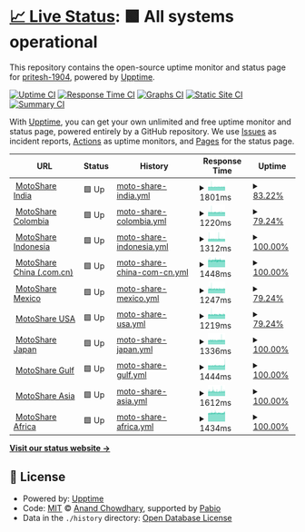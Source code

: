# [📈 Live Status](https://pritesh-1904.github.io/moto-monitor-upptime): <!--live status--> **🟩 All systems operational**

This repository contains the open-source uptime monitor and status page for [pritesh-1904](https://pritesh-1904.github.io/moto-monitor-upptime), powered by [Upptime](https://github.com/upptime/upptime).

[![Uptime CI](https://github.com/pritesh-1904/moto-monitor-upptime/workflows/Uptime%20CI/badge.svg)](https://github.com/pritesh-1904/moto-monitor-upptime/actions?query=workflow%3A%22Uptime+CI%22)
[![Response Time CI](https://github.com/pritesh-1904/moto-monitor-upptime/workflows/Response%20Time%20CI/badge.svg)](https://github.com/pritesh-1904/moto-monitor-upptime/actions?query=workflow%3A%22Response+Time+CI%22)
[![Graphs CI](https://github.com/pritesh-1904/moto-monitor-upptime/workflows/Graphs%20CI/badge.svg)](https://github.com/pritesh-1904/moto-monitor-upptime/actions?query=workflow%3A%22Graphs+CI%22)
[![Static Site CI](https://github.com/pritesh-1904/moto-monitor-upptime/workflows/Static%20Site%20CI/badge.svg)](https://github.com/pritesh-1904/moto-monitor-upptime/actions?query=workflow%3A%22Static+Site+CI%22)
[![Summary CI](https://github.com/pritesh-1904/moto-monitor-upptime/workflows/Summary%20CI/badge.svg)](https://github.com/pritesh-1904/moto-monitor-upptime/actions?query=workflow%3A%22Summary+CI%22)

With [Upptime](https://upptime.js.org), you can get your own unlimited and free uptime monitor and status page, powered entirely by a GitHub repository. We use [Issues](https://github.com/pritesh-1904/moto-monitor-upptime/issues) as incident reports, [Actions](https://github.com/pritesh-1904/moto-monitor-upptime/actions) as uptime monitors, and [Pages](https://pritesh-1904.github.io/moto-monitor-upptime) for the status page.

<!--start: status pages-->
<!-- This summary is generated by Upptime (https://github.com/upptime/upptime) -->
<!-- Do not edit this manually, your changes will be overwritten -->
<!-- prettier-ignore -->
| URL | Status | History | Response Time | Uptime |
| --- | ------ | ------- | ------------- | ------ |
| <img alt="" src="https://icons.duckduckgo.com/ip3/motoshare.in.ico" height="13"> [MotoShare India](https://motoshare.in) | 🟩 Up | [moto-share-india.yml](https://github.com/pritesh-1904/moto-monitor-upptime/commits/HEAD/history/moto-share-india.yml) | <details><summary><img alt="Response time graph" src="./graphs/moto-share-india/response-time-week.png" height="20"> 1801ms</summary><br><a href="https://pritesh-1904.github.io/moto-monitor-upptime/history/moto-share-india"><img alt="Response time 1798" src="https://img.shields.io/endpoint?url=https%3A%2F%2Fraw.githubusercontent.com%2Fpritesh-1904%2Fmoto-monitor-upptime%2FHEAD%2Fapi%2Fmoto-share-india%2Fresponse-time.json"></a><br><a href="https://pritesh-1904.github.io/moto-monitor-upptime/history/moto-share-india"><img alt="24-hour response time 1787" src="https://img.shields.io/endpoint?url=https%3A%2F%2Fraw.githubusercontent.com%2Fpritesh-1904%2Fmoto-monitor-upptime%2FHEAD%2Fapi%2Fmoto-share-india%2Fresponse-time-day.json"></a><br><a href="https://pritesh-1904.github.io/moto-monitor-upptime/history/moto-share-india"><img alt="7-day response time 1801" src="https://img.shields.io/endpoint?url=https%3A%2F%2Fraw.githubusercontent.com%2Fpritesh-1904%2Fmoto-monitor-upptime%2FHEAD%2Fapi%2Fmoto-share-india%2Fresponse-time-week.json"></a><br><a href="https://pritesh-1904.github.io/moto-monitor-upptime/history/moto-share-india"><img alt="30-day response time 1798" src="https://img.shields.io/endpoint?url=https%3A%2F%2Fraw.githubusercontent.com%2Fpritesh-1904%2Fmoto-monitor-upptime%2FHEAD%2Fapi%2Fmoto-share-india%2Fresponse-time-month.json"></a><br><a href="https://pritesh-1904.github.io/moto-monitor-upptime/history/moto-share-india"><img alt="1-year response time 1798" src="https://img.shields.io/endpoint?url=https%3A%2F%2Fraw.githubusercontent.com%2Fpritesh-1904%2Fmoto-monitor-upptime%2FHEAD%2Fapi%2Fmoto-share-india%2Fresponse-time-year.json"></a></details> | <details><summary><a href="https://pritesh-1904.github.io/moto-monitor-upptime/history/moto-share-india">83.22%</a></summary><a href="https://pritesh-1904.github.io/moto-monitor-upptime/history/moto-share-india"><img alt="All-time uptime 94.73%" src="https://img.shields.io/endpoint?url=https%3A%2F%2Fraw.githubusercontent.com%2Fpritesh-1904%2Fmoto-monitor-upptime%2FHEAD%2Fapi%2Fmoto-share-india%2Fuptime.json"></a><br><a href="https://pritesh-1904.github.io/moto-monitor-upptime/history/moto-share-india"><img alt="24-hour uptime 27.80%" src="https://img.shields.io/endpoint?url=https%3A%2F%2Fraw.githubusercontent.com%2Fpritesh-1904%2Fmoto-monitor-upptime%2FHEAD%2Fapi%2Fmoto-share-india%2Fuptime-day.json"></a><br><a href="https://pritesh-1904.github.io/moto-monitor-upptime/history/moto-share-india"><img alt="7-day uptime 83.22%" src="https://img.shields.io/endpoint?url=https%3A%2F%2Fraw.githubusercontent.com%2Fpritesh-1904%2Fmoto-monitor-upptime%2FHEAD%2Fapi%2Fmoto-share-india%2Fuptime-week.json"></a><br><a href="https://pritesh-1904.github.io/moto-monitor-upptime/history/moto-share-india"><img alt="30-day uptime 94.73%" src="https://img.shields.io/endpoint?url=https%3A%2F%2Fraw.githubusercontent.com%2Fpritesh-1904%2Fmoto-monitor-upptime%2FHEAD%2Fapi%2Fmoto-share-india%2Fuptime-month.json"></a><br><a href="https://pritesh-1904.github.io/moto-monitor-upptime/history/moto-share-india"><img alt="1-year uptime 94.73%" src="https://img.shields.io/endpoint?url=https%3A%2F%2Fraw.githubusercontent.com%2Fpritesh-1904%2Fmoto-monitor-upptime%2FHEAD%2Fapi%2Fmoto-share-india%2Fuptime-year.json"></a></details>
| <img alt="" src="https://icons.duckduckgo.com/ip3/motoshare.co.ico" height="13"> [MotoShare Colombia](https://motoshare.co) | 🟩 Up | [moto-share-colombia.yml](https://github.com/pritesh-1904/moto-monitor-upptime/commits/HEAD/history/moto-share-colombia.yml) | <details><summary><img alt="Response time graph" src="./graphs/moto-share-colombia/response-time-week.png" height="20"> 1220ms</summary><br><a href="https://pritesh-1904.github.io/moto-monitor-upptime/history/moto-share-colombia"><img alt="Response time 1212" src="https://img.shields.io/endpoint?url=https%3A%2F%2Fraw.githubusercontent.com%2Fpritesh-1904%2Fmoto-monitor-upptime%2FHEAD%2Fapi%2Fmoto-share-colombia%2Fresponse-time.json"></a><br><a href="https://pritesh-1904.github.io/moto-monitor-upptime/history/moto-share-colombia"><img alt="24-hour response time 1189" src="https://img.shields.io/endpoint?url=https%3A%2F%2Fraw.githubusercontent.com%2Fpritesh-1904%2Fmoto-monitor-upptime%2FHEAD%2Fapi%2Fmoto-share-colombia%2Fresponse-time-day.json"></a><br><a href="https://pritesh-1904.github.io/moto-monitor-upptime/history/moto-share-colombia"><img alt="7-day response time 1220" src="https://img.shields.io/endpoint?url=https%3A%2F%2Fraw.githubusercontent.com%2Fpritesh-1904%2Fmoto-monitor-upptime%2FHEAD%2Fapi%2Fmoto-share-colombia%2Fresponse-time-week.json"></a><br><a href="https://pritesh-1904.github.io/moto-monitor-upptime/history/moto-share-colombia"><img alt="30-day response time 1212" src="https://img.shields.io/endpoint?url=https%3A%2F%2Fraw.githubusercontent.com%2Fpritesh-1904%2Fmoto-monitor-upptime%2FHEAD%2Fapi%2Fmoto-share-colombia%2Fresponse-time-month.json"></a><br><a href="https://pritesh-1904.github.io/moto-monitor-upptime/history/moto-share-colombia"><img alt="1-year response time 1212" src="https://img.shields.io/endpoint?url=https%3A%2F%2Fraw.githubusercontent.com%2Fpritesh-1904%2Fmoto-monitor-upptime%2FHEAD%2Fapi%2Fmoto-share-colombia%2Fresponse-time-year.json"></a></details> | <details><summary><a href="https://pritesh-1904.github.io/moto-monitor-upptime/history/moto-share-colombia">79.24%</a></summary><a href="https://pritesh-1904.github.io/moto-monitor-upptime/history/moto-share-colombia"><img alt="All-time uptime 93.54%" src="https://img.shields.io/endpoint?url=https%3A%2F%2Fraw.githubusercontent.com%2Fpritesh-1904%2Fmoto-monitor-upptime%2FHEAD%2Fapi%2Fmoto-share-colombia%2Fuptime.json"></a><br><a href="https://pritesh-1904.github.io/moto-monitor-upptime/history/moto-share-colombia"><img alt="24-hour uptime 0.00%" src="https://img.shields.io/endpoint?url=https%3A%2F%2Fraw.githubusercontent.com%2Fpritesh-1904%2Fmoto-monitor-upptime%2FHEAD%2Fapi%2Fmoto-share-colombia%2Fuptime-day.json"></a><br><a href="https://pritesh-1904.github.io/moto-monitor-upptime/history/moto-share-colombia"><img alt="7-day uptime 79.24%" src="https://img.shields.io/endpoint?url=https%3A%2F%2Fraw.githubusercontent.com%2Fpritesh-1904%2Fmoto-monitor-upptime%2FHEAD%2Fapi%2Fmoto-share-colombia%2Fuptime-week.json"></a><br><a href="https://pritesh-1904.github.io/moto-monitor-upptime/history/moto-share-colombia"><img alt="30-day uptime 93.54%" src="https://img.shields.io/endpoint?url=https%3A%2F%2Fraw.githubusercontent.com%2Fpritesh-1904%2Fmoto-monitor-upptime%2FHEAD%2Fapi%2Fmoto-share-colombia%2Fuptime-month.json"></a><br><a href="https://pritesh-1904.github.io/moto-monitor-upptime/history/moto-share-colombia"><img alt="1-year uptime 93.54%" src="https://img.shields.io/endpoint?url=https%3A%2F%2Fraw.githubusercontent.com%2Fpritesh-1904%2Fmoto-monitor-upptime%2FHEAD%2Fapi%2Fmoto-share-colombia%2Fuptime-year.json"></a></details>
| <img alt="" src="https://icons.duckduckgo.com/ip3/motoshare.id.ico" height="13"> [MotoShare Indonesia](https://motoshare.id) | 🟩 Up | [moto-share-indonesia.yml](https://github.com/pritesh-1904/moto-monitor-upptime/commits/HEAD/history/moto-share-indonesia.yml) | <details><summary><img alt="Response time graph" src="./graphs/moto-share-indonesia/response-time-week.png" height="20"> 1312ms</summary><br><a href="https://pritesh-1904.github.io/moto-monitor-upptime/history/moto-share-indonesia"><img alt="Response time 1313" src="https://img.shields.io/endpoint?url=https%3A%2F%2Fraw.githubusercontent.com%2Fpritesh-1904%2Fmoto-monitor-upptime%2FHEAD%2Fapi%2Fmoto-share-indonesia%2Fresponse-time.json"></a><br><a href="https://pritesh-1904.github.io/moto-monitor-upptime/history/moto-share-indonesia"><img alt="24-hour response time 1264" src="https://img.shields.io/endpoint?url=https%3A%2F%2Fraw.githubusercontent.com%2Fpritesh-1904%2Fmoto-monitor-upptime%2FHEAD%2Fapi%2Fmoto-share-indonesia%2Fresponse-time-day.json"></a><br><a href="https://pritesh-1904.github.io/moto-monitor-upptime/history/moto-share-indonesia"><img alt="7-day response time 1312" src="https://img.shields.io/endpoint?url=https%3A%2F%2Fraw.githubusercontent.com%2Fpritesh-1904%2Fmoto-monitor-upptime%2FHEAD%2Fapi%2Fmoto-share-indonesia%2Fresponse-time-week.json"></a><br><a href="https://pritesh-1904.github.io/moto-monitor-upptime/history/moto-share-indonesia"><img alt="30-day response time 1313" src="https://img.shields.io/endpoint?url=https%3A%2F%2Fraw.githubusercontent.com%2Fpritesh-1904%2Fmoto-monitor-upptime%2FHEAD%2Fapi%2Fmoto-share-indonesia%2Fresponse-time-month.json"></a><br><a href="https://pritesh-1904.github.io/moto-monitor-upptime/history/moto-share-indonesia"><img alt="1-year response time 1313" src="https://img.shields.io/endpoint?url=https%3A%2F%2Fraw.githubusercontent.com%2Fpritesh-1904%2Fmoto-monitor-upptime%2FHEAD%2Fapi%2Fmoto-share-indonesia%2Fresponse-time-year.json"></a></details> | <details><summary><a href="https://pritesh-1904.github.io/moto-monitor-upptime/history/moto-share-indonesia">100.00%</a></summary><a href="https://pritesh-1904.github.io/moto-monitor-upptime/history/moto-share-indonesia"><img alt="All-time uptime 99.87%" src="https://img.shields.io/endpoint?url=https%3A%2F%2Fraw.githubusercontent.com%2Fpritesh-1904%2Fmoto-monitor-upptime%2FHEAD%2Fapi%2Fmoto-share-indonesia%2Fuptime.json"></a><br><a href="https://pritesh-1904.github.io/moto-monitor-upptime/history/moto-share-indonesia"><img alt="24-hour uptime 100.00%" src="https://img.shields.io/endpoint?url=https%3A%2F%2Fraw.githubusercontent.com%2Fpritesh-1904%2Fmoto-monitor-upptime%2FHEAD%2Fapi%2Fmoto-share-indonesia%2Fuptime-day.json"></a><br><a href="https://pritesh-1904.github.io/moto-monitor-upptime/history/moto-share-indonesia"><img alt="7-day uptime 100.00%" src="https://img.shields.io/endpoint?url=https%3A%2F%2Fraw.githubusercontent.com%2Fpritesh-1904%2Fmoto-monitor-upptime%2FHEAD%2Fapi%2Fmoto-share-indonesia%2Fuptime-week.json"></a><br><a href="https://pritesh-1904.github.io/moto-monitor-upptime/history/moto-share-indonesia"><img alt="30-day uptime 99.87%" src="https://img.shields.io/endpoint?url=https%3A%2F%2Fraw.githubusercontent.com%2Fpritesh-1904%2Fmoto-monitor-upptime%2FHEAD%2Fapi%2Fmoto-share-indonesia%2Fuptime-month.json"></a><br><a href="https://pritesh-1904.github.io/moto-monitor-upptime/history/moto-share-indonesia"><img alt="1-year uptime 99.87%" src="https://img.shields.io/endpoint?url=https%3A%2F%2Fraw.githubusercontent.com%2Fpritesh-1904%2Fmoto-monitor-upptime%2FHEAD%2Fapi%2Fmoto-share-indonesia%2Fuptime-year.json"></a></details>
| <img alt="" src="https://icons.duckduckgo.com/ip3/motoshare.com.cn.ico" height="13"> [MotoShare China (.com.cn)](https://motoshare.com.cn) | 🟩 Up | [moto-share-china-com-cn.yml](https://github.com/pritesh-1904/moto-monitor-upptime/commits/HEAD/history/moto-share-china-com-cn.yml) | <details><summary><img alt="Response time graph" src="./graphs/moto-share-china-com-cn/response-time-week.png" height="20"> 1448ms</summary><br><a href="https://pritesh-1904.github.io/moto-monitor-upptime/history/moto-share-china-com-cn"><img alt="Response time 1441" src="https://img.shields.io/endpoint?url=https%3A%2F%2Fraw.githubusercontent.com%2Fpritesh-1904%2Fmoto-monitor-upptime%2FHEAD%2Fapi%2Fmoto-share-china-com-cn%2Fresponse-time.json"></a><br><a href="https://pritesh-1904.github.io/moto-monitor-upptime/history/moto-share-china-com-cn"><img alt="24-hour response time 1422" src="https://img.shields.io/endpoint?url=https%3A%2F%2Fraw.githubusercontent.com%2Fpritesh-1904%2Fmoto-monitor-upptime%2FHEAD%2Fapi%2Fmoto-share-china-com-cn%2Fresponse-time-day.json"></a><br><a href="https://pritesh-1904.github.io/moto-monitor-upptime/history/moto-share-china-com-cn"><img alt="7-day response time 1448" src="https://img.shields.io/endpoint?url=https%3A%2F%2Fraw.githubusercontent.com%2Fpritesh-1904%2Fmoto-monitor-upptime%2FHEAD%2Fapi%2Fmoto-share-china-com-cn%2Fresponse-time-week.json"></a><br><a href="https://pritesh-1904.github.io/moto-monitor-upptime/history/moto-share-china-com-cn"><img alt="30-day response time 1441" src="https://img.shields.io/endpoint?url=https%3A%2F%2Fraw.githubusercontent.com%2Fpritesh-1904%2Fmoto-monitor-upptime%2FHEAD%2Fapi%2Fmoto-share-china-com-cn%2Fresponse-time-month.json"></a><br><a href="https://pritesh-1904.github.io/moto-monitor-upptime/history/moto-share-china-com-cn"><img alt="1-year response time 1441" src="https://img.shields.io/endpoint?url=https%3A%2F%2Fraw.githubusercontent.com%2Fpritesh-1904%2Fmoto-monitor-upptime%2FHEAD%2Fapi%2Fmoto-share-china-com-cn%2Fresponse-time-year.json"></a></details> | <details><summary><a href="https://pritesh-1904.github.io/moto-monitor-upptime/history/moto-share-china-com-cn">100.00%</a></summary><a href="https://pritesh-1904.github.io/moto-monitor-upptime/history/moto-share-china-com-cn"><img alt="All-time uptime 99.87%" src="https://img.shields.io/endpoint?url=https%3A%2F%2Fraw.githubusercontent.com%2Fpritesh-1904%2Fmoto-monitor-upptime%2FHEAD%2Fapi%2Fmoto-share-china-com-cn%2Fuptime.json"></a><br><a href="https://pritesh-1904.github.io/moto-monitor-upptime/history/moto-share-china-com-cn"><img alt="24-hour uptime 100.00%" src="https://img.shields.io/endpoint?url=https%3A%2F%2Fraw.githubusercontent.com%2Fpritesh-1904%2Fmoto-monitor-upptime%2FHEAD%2Fapi%2Fmoto-share-china-com-cn%2Fuptime-day.json"></a><br><a href="https://pritesh-1904.github.io/moto-monitor-upptime/history/moto-share-china-com-cn"><img alt="7-day uptime 100.00%" src="https://img.shields.io/endpoint?url=https%3A%2F%2Fraw.githubusercontent.com%2Fpritesh-1904%2Fmoto-monitor-upptime%2FHEAD%2Fapi%2Fmoto-share-china-com-cn%2Fuptime-week.json"></a><br><a href="https://pritesh-1904.github.io/moto-monitor-upptime/history/moto-share-china-com-cn"><img alt="30-day uptime 99.87%" src="https://img.shields.io/endpoint?url=https%3A%2F%2Fraw.githubusercontent.com%2Fpritesh-1904%2Fmoto-monitor-upptime%2FHEAD%2Fapi%2Fmoto-share-china-com-cn%2Fuptime-month.json"></a><br><a href="https://pritesh-1904.github.io/moto-monitor-upptime/history/moto-share-china-com-cn"><img alt="1-year uptime 99.87%" src="https://img.shields.io/endpoint?url=https%3A%2F%2Fraw.githubusercontent.com%2Fpritesh-1904%2Fmoto-monitor-upptime%2FHEAD%2Fapi%2Fmoto-share-china-com-cn%2Fuptime-year.json"></a></details>
| <img alt="" src="https://icons.duckduckgo.com/ip3/motoshare.mx.ico" height="13"> [MotoShare Mexico](https://motoshare.mx) | 🟩 Up | [moto-share-mexico.yml](https://github.com/pritesh-1904/moto-monitor-upptime/commits/HEAD/history/moto-share-mexico.yml) | <details><summary><img alt="Response time graph" src="./graphs/moto-share-mexico/response-time-week.png" height="20"> 1247ms</summary><br><a href="https://pritesh-1904.github.io/moto-monitor-upptime/history/moto-share-mexico"><img alt="Response time 1263" src="https://img.shields.io/endpoint?url=https%3A%2F%2Fraw.githubusercontent.com%2Fpritesh-1904%2Fmoto-monitor-upptime%2FHEAD%2Fapi%2Fmoto-share-mexico%2Fresponse-time.json"></a><br><a href="https://pritesh-1904.github.io/moto-monitor-upptime/history/moto-share-mexico"><img alt="24-hour response time 1245" src="https://img.shields.io/endpoint?url=https%3A%2F%2Fraw.githubusercontent.com%2Fpritesh-1904%2Fmoto-monitor-upptime%2FHEAD%2Fapi%2Fmoto-share-mexico%2Fresponse-time-day.json"></a><br><a href="https://pritesh-1904.github.io/moto-monitor-upptime/history/moto-share-mexico"><img alt="7-day response time 1247" src="https://img.shields.io/endpoint?url=https%3A%2F%2Fraw.githubusercontent.com%2Fpritesh-1904%2Fmoto-monitor-upptime%2FHEAD%2Fapi%2Fmoto-share-mexico%2Fresponse-time-week.json"></a><br><a href="https://pritesh-1904.github.io/moto-monitor-upptime/history/moto-share-mexico"><img alt="30-day response time 1263" src="https://img.shields.io/endpoint?url=https%3A%2F%2Fraw.githubusercontent.com%2Fpritesh-1904%2Fmoto-monitor-upptime%2FHEAD%2Fapi%2Fmoto-share-mexico%2Fresponse-time-month.json"></a><br><a href="https://pritesh-1904.github.io/moto-monitor-upptime/history/moto-share-mexico"><img alt="1-year response time 1263" src="https://img.shields.io/endpoint?url=https%3A%2F%2Fraw.githubusercontent.com%2Fpritesh-1904%2Fmoto-monitor-upptime%2FHEAD%2Fapi%2Fmoto-share-mexico%2Fresponse-time-year.json"></a></details> | <details><summary><a href="https://pritesh-1904.github.io/moto-monitor-upptime/history/moto-share-mexico">79.24%</a></summary><a href="https://pritesh-1904.github.io/moto-monitor-upptime/history/moto-share-mexico"><img alt="All-time uptime 93.55%" src="https://img.shields.io/endpoint?url=https%3A%2F%2Fraw.githubusercontent.com%2Fpritesh-1904%2Fmoto-monitor-upptime%2FHEAD%2Fapi%2Fmoto-share-mexico%2Fuptime.json"></a><br><a href="https://pritesh-1904.github.io/moto-monitor-upptime/history/moto-share-mexico"><img alt="24-hour uptime 0.00%" src="https://img.shields.io/endpoint?url=https%3A%2F%2Fraw.githubusercontent.com%2Fpritesh-1904%2Fmoto-monitor-upptime%2FHEAD%2Fapi%2Fmoto-share-mexico%2Fuptime-day.json"></a><br><a href="https://pritesh-1904.github.io/moto-monitor-upptime/history/moto-share-mexico"><img alt="7-day uptime 79.24%" src="https://img.shields.io/endpoint?url=https%3A%2F%2Fraw.githubusercontent.com%2Fpritesh-1904%2Fmoto-monitor-upptime%2FHEAD%2Fapi%2Fmoto-share-mexico%2Fuptime-week.json"></a><br><a href="https://pritesh-1904.github.io/moto-monitor-upptime/history/moto-share-mexico"><img alt="30-day uptime 93.55%" src="https://img.shields.io/endpoint?url=https%3A%2F%2Fraw.githubusercontent.com%2Fpritesh-1904%2Fmoto-monitor-upptime%2FHEAD%2Fapi%2Fmoto-share-mexico%2Fuptime-month.json"></a><br><a href="https://pritesh-1904.github.io/moto-monitor-upptime/history/moto-share-mexico"><img alt="1-year uptime 93.55%" src="https://img.shields.io/endpoint?url=https%3A%2F%2Fraw.githubusercontent.com%2Fpritesh-1904%2Fmoto-monitor-upptime%2FHEAD%2Fapi%2Fmoto-share-mexico%2Fuptime-year.json"></a></details>
| <img alt="" src="https://icons.duckduckgo.com/ip3/motoshare.us.ico" height="13"> [MotoShare USA](https://motoshare.us) | 🟩 Up | [moto-share-usa.yml](https://github.com/pritesh-1904/moto-monitor-upptime/commits/HEAD/history/moto-share-usa.yml) | <details><summary><img alt="Response time graph" src="./graphs/moto-share-usa/response-time-week.png" height="20"> 1219ms</summary><br><a href="https://pritesh-1904.github.io/moto-monitor-upptime/history/moto-share-usa"><img alt="Response time 1218" src="https://img.shields.io/endpoint?url=https%3A%2F%2Fraw.githubusercontent.com%2Fpritesh-1904%2Fmoto-monitor-upptime%2FHEAD%2Fapi%2Fmoto-share-usa%2Fresponse-time.json"></a><br><a href="https://pritesh-1904.github.io/moto-monitor-upptime/history/moto-share-usa"><img alt="24-hour response time 1244" src="https://img.shields.io/endpoint?url=https%3A%2F%2Fraw.githubusercontent.com%2Fpritesh-1904%2Fmoto-monitor-upptime%2FHEAD%2Fapi%2Fmoto-share-usa%2Fresponse-time-day.json"></a><br><a href="https://pritesh-1904.github.io/moto-monitor-upptime/history/moto-share-usa"><img alt="7-day response time 1219" src="https://img.shields.io/endpoint?url=https%3A%2F%2Fraw.githubusercontent.com%2Fpritesh-1904%2Fmoto-monitor-upptime%2FHEAD%2Fapi%2Fmoto-share-usa%2Fresponse-time-week.json"></a><br><a href="https://pritesh-1904.github.io/moto-monitor-upptime/history/moto-share-usa"><img alt="30-day response time 1218" src="https://img.shields.io/endpoint?url=https%3A%2F%2Fraw.githubusercontent.com%2Fpritesh-1904%2Fmoto-monitor-upptime%2FHEAD%2Fapi%2Fmoto-share-usa%2Fresponse-time-month.json"></a><br><a href="https://pritesh-1904.github.io/moto-monitor-upptime/history/moto-share-usa"><img alt="1-year response time 1218" src="https://img.shields.io/endpoint?url=https%3A%2F%2Fraw.githubusercontent.com%2Fpritesh-1904%2Fmoto-monitor-upptime%2FHEAD%2Fapi%2Fmoto-share-usa%2Fresponse-time-year.json"></a></details> | <details><summary><a href="https://pritesh-1904.github.io/moto-monitor-upptime/history/moto-share-usa">79.24%</a></summary><a href="https://pritesh-1904.github.io/moto-monitor-upptime/history/moto-share-usa"><img alt="All-time uptime 93.55%" src="https://img.shields.io/endpoint?url=https%3A%2F%2Fraw.githubusercontent.com%2Fpritesh-1904%2Fmoto-monitor-upptime%2FHEAD%2Fapi%2Fmoto-share-usa%2Fuptime.json"></a><br><a href="https://pritesh-1904.github.io/moto-monitor-upptime/history/moto-share-usa"><img alt="24-hour uptime 0.00%" src="https://img.shields.io/endpoint?url=https%3A%2F%2Fraw.githubusercontent.com%2Fpritesh-1904%2Fmoto-monitor-upptime%2FHEAD%2Fapi%2Fmoto-share-usa%2Fuptime-day.json"></a><br><a href="https://pritesh-1904.github.io/moto-monitor-upptime/history/moto-share-usa"><img alt="7-day uptime 79.24%" src="https://img.shields.io/endpoint?url=https%3A%2F%2Fraw.githubusercontent.com%2Fpritesh-1904%2Fmoto-monitor-upptime%2FHEAD%2Fapi%2Fmoto-share-usa%2Fuptime-week.json"></a><br><a href="https://pritesh-1904.github.io/moto-monitor-upptime/history/moto-share-usa"><img alt="30-day uptime 93.55%" src="https://img.shields.io/endpoint?url=https%3A%2F%2Fraw.githubusercontent.com%2Fpritesh-1904%2Fmoto-monitor-upptime%2FHEAD%2Fapi%2Fmoto-share-usa%2Fuptime-month.json"></a><br><a href="https://pritesh-1904.github.io/moto-monitor-upptime/history/moto-share-usa"><img alt="1-year uptime 93.55%" src="https://img.shields.io/endpoint?url=https%3A%2F%2Fraw.githubusercontent.com%2Fpritesh-1904%2Fmoto-monitor-upptime%2FHEAD%2Fapi%2Fmoto-share-usa%2Fuptime-year.json"></a></details>
| <img alt="" src="https://icons.duckduckgo.com/ip3/motoshare.jp.ico" height="13"> [MotoShare Japan](https://motoshare.jp) | 🟩 Up | [moto-share-japan.yml](https://github.com/pritesh-1904/moto-monitor-upptime/commits/HEAD/history/moto-share-japan.yml) | <details><summary><img alt="Response time graph" src="./graphs/moto-share-japan/response-time-week.png" height="20"> 1336ms</summary><br><a href="https://pritesh-1904.github.io/moto-monitor-upptime/history/moto-share-japan"><img alt="Response time 1341" src="https://img.shields.io/endpoint?url=https%3A%2F%2Fraw.githubusercontent.com%2Fpritesh-1904%2Fmoto-monitor-upptime%2FHEAD%2Fapi%2Fmoto-share-japan%2Fresponse-time.json"></a><br><a href="https://pritesh-1904.github.io/moto-monitor-upptime/history/moto-share-japan"><img alt="24-hour response time 1349" src="https://img.shields.io/endpoint?url=https%3A%2F%2Fraw.githubusercontent.com%2Fpritesh-1904%2Fmoto-monitor-upptime%2FHEAD%2Fapi%2Fmoto-share-japan%2Fresponse-time-day.json"></a><br><a href="https://pritesh-1904.github.io/moto-monitor-upptime/history/moto-share-japan"><img alt="7-day response time 1336" src="https://img.shields.io/endpoint?url=https%3A%2F%2Fraw.githubusercontent.com%2Fpritesh-1904%2Fmoto-monitor-upptime%2FHEAD%2Fapi%2Fmoto-share-japan%2Fresponse-time-week.json"></a><br><a href="https://pritesh-1904.github.io/moto-monitor-upptime/history/moto-share-japan"><img alt="30-day response time 1341" src="https://img.shields.io/endpoint?url=https%3A%2F%2Fraw.githubusercontent.com%2Fpritesh-1904%2Fmoto-monitor-upptime%2FHEAD%2Fapi%2Fmoto-share-japan%2Fresponse-time-month.json"></a><br><a href="https://pritesh-1904.github.io/moto-monitor-upptime/history/moto-share-japan"><img alt="1-year response time 1341" src="https://img.shields.io/endpoint?url=https%3A%2F%2Fraw.githubusercontent.com%2Fpritesh-1904%2Fmoto-monitor-upptime%2FHEAD%2Fapi%2Fmoto-share-japan%2Fresponse-time-year.json"></a></details> | <details><summary><a href="https://pritesh-1904.github.io/moto-monitor-upptime/history/moto-share-japan">100.00%</a></summary><a href="https://pritesh-1904.github.io/moto-monitor-upptime/history/moto-share-japan"><img alt="All-time uptime 99.87%" src="https://img.shields.io/endpoint?url=https%3A%2F%2Fraw.githubusercontent.com%2Fpritesh-1904%2Fmoto-monitor-upptime%2FHEAD%2Fapi%2Fmoto-share-japan%2Fuptime.json"></a><br><a href="https://pritesh-1904.github.io/moto-monitor-upptime/history/moto-share-japan"><img alt="24-hour uptime 100.00%" src="https://img.shields.io/endpoint?url=https%3A%2F%2Fraw.githubusercontent.com%2Fpritesh-1904%2Fmoto-monitor-upptime%2FHEAD%2Fapi%2Fmoto-share-japan%2Fuptime-day.json"></a><br><a href="https://pritesh-1904.github.io/moto-monitor-upptime/history/moto-share-japan"><img alt="7-day uptime 100.00%" src="https://img.shields.io/endpoint?url=https%3A%2F%2Fraw.githubusercontent.com%2Fpritesh-1904%2Fmoto-monitor-upptime%2FHEAD%2Fapi%2Fmoto-share-japan%2Fuptime-week.json"></a><br><a href="https://pritesh-1904.github.io/moto-monitor-upptime/history/moto-share-japan"><img alt="30-day uptime 99.87%" src="https://img.shields.io/endpoint?url=https%3A%2F%2Fraw.githubusercontent.com%2Fpritesh-1904%2Fmoto-monitor-upptime%2FHEAD%2Fapi%2Fmoto-share-japan%2Fuptime-month.json"></a><br><a href="https://pritesh-1904.github.io/moto-monitor-upptime/history/moto-share-japan"><img alt="1-year uptime 99.87%" src="https://img.shields.io/endpoint?url=https%3A%2F%2Fraw.githubusercontent.com%2Fpritesh-1904%2Fmoto-monitor-upptime%2FHEAD%2Fapi%2Fmoto-share-japan%2Fuptime-year.json"></a></details>
| <img alt="" src="https://icons.duckduckgo.com/ip3/motosharegulf.com.ico" height="13"> [MotoShare Gulf](https://motosharegulf.com) | 🟩 Up | [moto-share-gulf.yml](https://github.com/pritesh-1904/moto-monitor-upptime/commits/HEAD/history/moto-share-gulf.yml) | <details><summary><img alt="Response time graph" src="./graphs/moto-share-gulf/response-time-week.png" height="20"> 1444ms</summary><br><a href="https://pritesh-1904.github.io/moto-monitor-upptime/history/moto-share-gulf"><img alt="Response time 1459" src="https://img.shields.io/endpoint?url=https%3A%2F%2Fraw.githubusercontent.com%2Fpritesh-1904%2Fmoto-monitor-upptime%2FHEAD%2Fapi%2Fmoto-share-gulf%2Fresponse-time.json"></a><br><a href="https://pritesh-1904.github.io/moto-monitor-upptime/history/moto-share-gulf"><img alt="24-hour response time 1500" src="https://img.shields.io/endpoint?url=https%3A%2F%2Fraw.githubusercontent.com%2Fpritesh-1904%2Fmoto-monitor-upptime%2FHEAD%2Fapi%2Fmoto-share-gulf%2Fresponse-time-day.json"></a><br><a href="https://pritesh-1904.github.io/moto-monitor-upptime/history/moto-share-gulf"><img alt="7-day response time 1444" src="https://img.shields.io/endpoint?url=https%3A%2F%2Fraw.githubusercontent.com%2Fpritesh-1904%2Fmoto-monitor-upptime%2FHEAD%2Fapi%2Fmoto-share-gulf%2Fresponse-time-week.json"></a><br><a href="https://pritesh-1904.github.io/moto-monitor-upptime/history/moto-share-gulf"><img alt="30-day response time 1459" src="https://img.shields.io/endpoint?url=https%3A%2F%2Fraw.githubusercontent.com%2Fpritesh-1904%2Fmoto-monitor-upptime%2FHEAD%2Fapi%2Fmoto-share-gulf%2Fresponse-time-month.json"></a><br><a href="https://pritesh-1904.github.io/moto-monitor-upptime/history/moto-share-gulf"><img alt="1-year response time 1459" src="https://img.shields.io/endpoint?url=https%3A%2F%2Fraw.githubusercontent.com%2Fpritesh-1904%2Fmoto-monitor-upptime%2FHEAD%2Fapi%2Fmoto-share-gulf%2Fresponse-time-year.json"></a></details> | <details><summary><a href="https://pritesh-1904.github.io/moto-monitor-upptime/history/moto-share-gulf">100.00%</a></summary><a href="https://pritesh-1904.github.io/moto-monitor-upptime/history/moto-share-gulf"><img alt="All-time uptime 100.00%" src="https://img.shields.io/endpoint?url=https%3A%2F%2Fraw.githubusercontent.com%2Fpritesh-1904%2Fmoto-monitor-upptime%2FHEAD%2Fapi%2Fmoto-share-gulf%2Fuptime.json"></a><br><a href="https://pritesh-1904.github.io/moto-monitor-upptime/history/moto-share-gulf"><img alt="24-hour uptime 100.00%" src="https://img.shields.io/endpoint?url=https%3A%2F%2Fraw.githubusercontent.com%2Fpritesh-1904%2Fmoto-monitor-upptime%2FHEAD%2Fapi%2Fmoto-share-gulf%2Fuptime-day.json"></a><br><a href="https://pritesh-1904.github.io/moto-monitor-upptime/history/moto-share-gulf"><img alt="7-day uptime 100.00%" src="https://img.shields.io/endpoint?url=https%3A%2F%2Fraw.githubusercontent.com%2Fpritesh-1904%2Fmoto-monitor-upptime%2FHEAD%2Fapi%2Fmoto-share-gulf%2Fuptime-week.json"></a><br><a href="https://pritesh-1904.github.io/moto-monitor-upptime/history/moto-share-gulf"><img alt="30-day uptime 100.00%" src="https://img.shields.io/endpoint?url=https%3A%2F%2Fraw.githubusercontent.com%2Fpritesh-1904%2Fmoto-monitor-upptime%2FHEAD%2Fapi%2Fmoto-share-gulf%2Fuptime-month.json"></a><br><a href="https://pritesh-1904.github.io/moto-monitor-upptime/history/moto-share-gulf"><img alt="1-year uptime 100.00%" src="https://img.shields.io/endpoint?url=https%3A%2F%2Fraw.githubusercontent.com%2Fpritesh-1904%2Fmoto-monitor-upptime%2FHEAD%2Fapi%2Fmoto-share-gulf%2Fuptime-year.json"></a></details>
| <img alt="" src="https://icons.duckduckgo.com/ip3/motoshare.asia.ico" height="13"> [MotoShare Asia](https://motoshare.asia) | 🟩 Up | [moto-share-asia.yml](https://github.com/pritesh-1904/moto-monitor-upptime/commits/HEAD/history/moto-share-asia.yml) | <details><summary><img alt="Response time graph" src="./graphs/moto-share-asia/response-time-week.png" height="20"> 1612ms</summary><br><a href="https://pritesh-1904.github.io/moto-monitor-upptime/history/moto-share-asia"><img alt="Response time 1629" src="https://img.shields.io/endpoint?url=https%3A%2F%2Fraw.githubusercontent.com%2Fpritesh-1904%2Fmoto-monitor-upptime%2FHEAD%2Fapi%2Fmoto-share-asia%2Fresponse-time.json"></a><br><a href="https://pritesh-1904.github.io/moto-monitor-upptime/history/moto-share-asia"><img alt="24-hour response time 1621" src="https://img.shields.io/endpoint?url=https%3A%2F%2Fraw.githubusercontent.com%2Fpritesh-1904%2Fmoto-monitor-upptime%2FHEAD%2Fapi%2Fmoto-share-asia%2Fresponse-time-day.json"></a><br><a href="https://pritesh-1904.github.io/moto-monitor-upptime/history/moto-share-asia"><img alt="7-day response time 1612" src="https://img.shields.io/endpoint?url=https%3A%2F%2Fraw.githubusercontent.com%2Fpritesh-1904%2Fmoto-monitor-upptime%2FHEAD%2Fapi%2Fmoto-share-asia%2Fresponse-time-week.json"></a><br><a href="https://pritesh-1904.github.io/moto-monitor-upptime/history/moto-share-asia"><img alt="30-day response time 1629" src="https://img.shields.io/endpoint?url=https%3A%2F%2Fraw.githubusercontent.com%2Fpritesh-1904%2Fmoto-monitor-upptime%2FHEAD%2Fapi%2Fmoto-share-asia%2Fresponse-time-month.json"></a><br><a href="https://pritesh-1904.github.io/moto-monitor-upptime/history/moto-share-asia"><img alt="1-year response time 1629" src="https://img.shields.io/endpoint?url=https%3A%2F%2Fraw.githubusercontent.com%2Fpritesh-1904%2Fmoto-monitor-upptime%2FHEAD%2Fapi%2Fmoto-share-asia%2Fresponse-time-year.json"></a></details> | <details><summary><a href="https://pritesh-1904.github.io/moto-monitor-upptime/history/moto-share-asia">100.00%</a></summary><a href="https://pritesh-1904.github.io/moto-monitor-upptime/history/moto-share-asia"><img alt="All-time uptime 100.00%" src="https://img.shields.io/endpoint?url=https%3A%2F%2Fraw.githubusercontent.com%2Fpritesh-1904%2Fmoto-monitor-upptime%2FHEAD%2Fapi%2Fmoto-share-asia%2Fuptime.json"></a><br><a href="https://pritesh-1904.github.io/moto-monitor-upptime/history/moto-share-asia"><img alt="24-hour uptime 100.00%" src="https://img.shields.io/endpoint?url=https%3A%2F%2Fraw.githubusercontent.com%2Fpritesh-1904%2Fmoto-monitor-upptime%2FHEAD%2Fapi%2Fmoto-share-asia%2Fuptime-day.json"></a><br><a href="https://pritesh-1904.github.io/moto-monitor-upptime/history/moto-share-asia"><img alt="7-day uptime 100.00%" src="https://img.shields.io/endpoint?url=https%3A%2F%2Fraw.githubusercontent.com%2Fpritesh-1904%2Fmoto-monitor-upptime%2FHEAD%2Fapi%2Fmoto-share-asia%2Fuptime-week.json"></a><br><a href="https://pritesh-1904.github.io/moto-monitor-upptime/history/moto-share-asia"><img alt="30-day uptime 100.00%" src="https://img.shields.io/endpoint?url=https%3A%2F%2Fraw.githubusercontent.com%2Fpritesh-1904%2Fmoto-monitor-upptime%2FHEAD%2Fapi%2Fmoto-share-asia%2Fuptime-month.json"></a><br><a href="https://pritesh-1904.github.io/moto-monitor-upptime/history/moto-share-asia"><img alt="1-year uptime 100.00%" src="https://img.shields.io/endpoint?url=https%3A%2F%2Fraw.githubusercontent.com%2Fpritesh-1904%2Fmoto-monitor-upptime%2FHEAD%2Fapi%2Fmoto-share-asia%2Fuptime-year.json"></a></details>
| <img alt="" src="https://icons.duckduckgo.com/ip3/motoshareafrica.com.ico" height="13"> [MotoShare Africa](https://motoshareafrica.com) | 🟩 Up | [moto-share-africa.yml](https://github.com/pritesh-1904/moto-monitor-upptime/commits/HEAD/history/moto-share-africa.yml) | <details><summary><img alt="Response time graph" src="./graphs/moto-share-africa/response-time-week.png" height="20"> 1434ms</summary><br><a href="https://pritesh-1904.github.io/moto-monitor-upptime/history/moto-share-africa"><img alt="Response time 1448" src="https://img.shields.io/endpoint?url=https%3A%2F%2Fraw.githubusercontent.com%2Fpritesh-1904%2Fmoto-monitor-upptime%2FHEAD%2Fapi%2Fmoto-share-africa%2Fresponse-time.json"></a><br><a href="https://pritesh-1904.github.io/moto-monitor-upptime/history/moto-share-africa"><img alt="24-hour response time 1460" src="https://img.shields.io/endpoint?url=https%3A%2F%2Fraw.githubusercontent.com%2Fpritesh-1904%2Fmoto-monitor-upptime%2FHEAD%2Fapi%2Fmoto-share-africa%2Fresponse-time-day.json"></a><br><a href="https://pritesh-1904.github.io/moto-monitor-upptime/history/moto-share-africa"><img alt="7-day response time 1434" src="https://img.shields.io/endpoint?url=https%3A%2F%2Fraw.githubusercontent.com%2Fpritesh-1904%2Fmoto-monitor-upptime%2FHEAD%2Fapi%2Fmoto-share-africa%2Fresponse-time-week.json"></a><br><a href="https://pritesh-1904.github.io/moto-monitor-upptime/history/moto-share-africa"><img alt="30-day response time 1448" src="https://img.shields.io/endpoint?url=https%3A%2F%2Fraw.githubusercontent.com%2Fpritesh-1904%2Fmoto-monitor-upptime%2FHEAD%2Fapi%2Fmoto-share-africa%2Fresponse-time-month.json"></a><br><a href="https://pritesh-1904.github.io/moto-monitor-upptime/history/moto-share-africa"><img alt="1-year response time 1448" src="https://img.shields.io/endpoint?url=https%3A%2F%2Fraw.githubusercontent.com%2Fpritesh-1904%2Fmoto-monitor-upptime%2FHEAD%2Fapi%2Fmoto-share-africa%2Fresponse-time-year.json"></a></details> | <details><summary><a href="https://pritesh-1904.github.io/moto-monitor-upptime/history/moto-share-africa">100.00%</a></summary><a href="https://pritesh-1904.github.io/moto-monitor-upptime/history/moto-share-africa"><img alt="All-time uptime 100.00%" src="https://img.shields.io/endpoint?url=https%3A%2F%2Fraw.githubusercontent.com%2Fpritesh-1904%2Fmoto-monitor-upptime%2FHEAD%2Fapi%2Fmoto-share-africa%2Fuptime.json"></a><br><a href="https://pritesh-1904.github.io/moto-monitor-upptime/history/moto-share-africa"><img alt="24-hour uptime 100.00%" src="https://img.shields.io/endpoint?url=https%3A%2F%2Fraw.githubusercontent.com%2Fpritesh-1904%2Fmoto-monitor-upptime%2FHEAD%2Fapi%2Fmoto-share-africa%2Fuptime-day.json"></a><br><a href="https://pritesh-1904.github.io/moto-monitor-upptime/history/moto-share-africa"><img alt="7-day uptime 100.00%" src="https://img.shields.io/endpoint?url=https%3A%2F%2Fraw.githubusercontent.com%2Fpritesh-1904%2Fmoto-monitor-upptime%2FHEAD%2Fapi%2Fmoto-share-africa%2Fuptime-week.json"></a><br><a href="https://pritesh-1904.github.io/moto-monitor-upptime/history/moto-share-africa"><img alt="30-day uptime 100.00%" src="https://img.shields.io/endpoint?url=https%3A%2F%2Fraw.githubusercontent.com%2Fpritesh-1904%2Fmoto-monitor-upptime%2FHEAD%2Fapi%2Fmoto-share-africa%2Fuptime-month.json"></a><br><a href="https://pritesh-1904.github.io/moto-monitor-upptime/history/moto-share-africa"><img alt="1-year uptime 100.00%" src="https://img.shields.io/endpoint?url=https%3A%2F%2Fraw.githubusercontent.com%2Fpritesh-1904%2Fmoto-monitor-upptime%2FHEAD%2Fapi%2Fmoto-share-africa%2Fuptime-year.json"></a></details>

<!--end: status pages-->

[**Visit our status website →**](https://pritesh-1904.github.io/moto-monitor-upptime)

## 📄 License

- Powered by: [Upptime](https://github.com/upptime/upptime)
- Code: [MIT](./LICENSE) © [Anand Chowdhary](https://anandchowdhary.com), supported by [Pabio](https://pabio.com)
- Data in the `./history` directory: [Open Database License](https://opendatacommons.org/licenses/odbl/1-0/)
